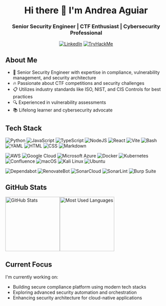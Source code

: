 <div align="center">
  <h1> Hi there 👋 I'm Andrea Aguiar </h1>
  <h3> Senior Security Engineer | CTF Enthusiast | Cybersecurity Professional </h3>

  [![LinkedIn](https://img.shields.io/badge/LinkedIn-%230077B5.svg?style=flat&logo=linkedin&logoColor=white)](https://linkedin.com/in/aguiar-andrea)
  [![TryHackMe](https://img.shields.io/badge/TryHackMe-%23212C42.svg?style=flat&logo=tryhackme&logoColor=white)](https://tryhackme.com/p/AndreaBacon)
</div>

## About Me

- 🔐 Senior Security Engineer with expertise in compliance, vulnerability management, and security architecture
- 🔥 Passionate about CTF competitions and security challenges
- 📋 Utilizes industry standards like ISO, NIST, and CIS Controls for best practices
- 🔍 Experienced in vulnerability assessments
- 📚 Lifelong learner and cybersecurity advocate

## Tech Stack

![Python](https://img.shields.io/badge/Python-3776AB?logo=python&logoColor=fff)
![JavaScript](https://img.shields.io/badge/JavaScript-F7DF1E?logo=javascript&logoColor=000)
![TypeScript](https://img.shields.io/badge/TypeScript-3178C6?logo=typescript&logoColor=fff)
![NodeJS](https://img.shields.io/badge/Node.js-6DA55F?logo=node.js&logoColor=white)
![React](https://img.shields.io/badge/React-%2320232a.svg?logo=react&logoColor=%2361DAFB)
![Vite](https://img.shields.io/badge/Vite-646CFF?logo=vite&logoColor=fff)
![Bash](https://img.shields.io/badge/Bash-4EAA25?logo=gnubash&logoColor=fff)
![YAML](https://img.shields.io/badge/YAML-CB171E?logo=yaml&logoColor=fff)
![HTML](https://img.shields.io/badge/HTML-%23E34F26.svg?logo=html5&logoColor=white)
![CSS](https://img.shields.io/badge/CSS-1572B6?logo=css3&logoColor=fff)
![Markdown](https://img.shields.io/badge/Markdown-%23000000.svg?logo=markdown&logoColor=white)

![AWS](https://img.shields.io/badge/AWS-%23FF9900.svg?logo=amazon-web-services&logoColor=white)
![Google Cloud](https://img.shields.io/badge/Google%20Cloud-%234285F4.svg?logo=google-cloud&logoColor=white)
![Microsoft Azure](https://custom-icon-badges.demolab.com/badge/Microsoft%20Azure-0089D6?logo=msazure&logoColor=white)
![Docker](https://img.shields.io/badge/Docker-2496ED?logo=docker&logoColor=fff)
![Kubernetes](https://img.shields.io/badge/Kubernetes-326CE5?logo=kubernetes&logoColor=fff)
![Confluence](https://img.shields.io/badge/Confluence-172B4D?logo=confluence&logoColor=fff)
![macOS](https://img.shields.io/badge/macOS-000000?logo=apple&logoColor=F0F0F0)
![Kali Linux](https://img.shields.io/badge/Kali%20Linux-557C94?logo=kalilinux&logoColor=fff)
![Ubuntu](https://img.shields.io/badge/Ubuntu-E95420?logo=ubuntu&logoColor=white)

![Dependabot](https://img.shields.io/badge/Dependabot-025E8C?logo=dependabot&logoColor=fff)
![RenovateBot](https://img.shields.io/badge/RenovateBot-1A1F6C?logo=renovate&logoColor=fff)
![SonarCloud](https://img.shields.io/badge/SonarCloud-F3702A?logo=sonarcloud&logoColor=fff)
![SonarLint](https://img.shields.io/badge/-SonarLint-CB2029?logo=sonarlint&logoColor=white)
![Burp Suite](https://img.shields.io/badge/-Burp%20Suite-FF6633?logo=burpsuite&logoColor=fff)

## GitHub Stats

<img height=170 align="center" src="https://github-readme-stats-omega-lilac.vercel.app/api?username=andreaaguiar&hide_title=true&hide_border=true&show_icons=true&include_all_commits=true&count_private=true&text_color=000&icon_color=000&bg_color=0,ea6161,ffc64d,fffc4d,52fa5a&theme=graywhite" alt="GitHub Stats"/><img height=170 align="center" src="https://github-readme-stats-omega-lilac.vercel.app/api/top-langs?username=andreaaguiar&hide_title=true&hide_border=true&layout=compact&langs_count=8&count_private=true&text_color=000&icon_color=fff&bg_color=0,52fa5a,4dfcff,c64dff&theme=graywhite" alt="Most Used Languages"/>

## Current Focus

I'm currently working on:

- Building secure compliance platform using modern tech stacks
- Exploring advanced security automation and orchestration
- Enhancing security architecture for cloud-native applications
